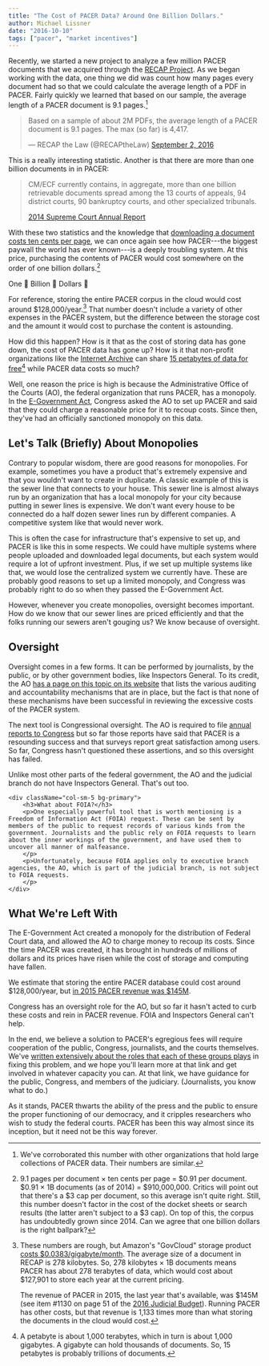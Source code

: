 ```yaml
---
title: "The Cost of PACER Data? Around One Billion Dollars."
author: Michael Lissner
date: "2016-10-10"
tags: ["pacer", "market incentives"]
---
```



Recently, we started a new project to analyze a few million PACER documents that we acquired through the [RECAP Project][recap]. As we began working with the data, one thing we did was count how many pages every document had so that we could calculate the average length of a PDF in PACER. Fairly quickly we learned that based on our sample, the average length of a PACER document is 9.1 pages.[^1]

<blockquote className="twitter-tweet" data-lang="en"><p lang="en" dir="ltr">Based on a sample of about 2M PDFs, the average length of a PACER document is 9.1 pages. The max (so far) is 4,417.</p>&mdash; RECAP the Law (@RECAPtheLaw) <a href="https://twitter.com/RECAPtheLaw/status/771585725875691520">September 2, 2016</a></blockquote>
<script async src="//platform.twitter.com/widgets.js" charset="utf-8"></script>

This is a really interesting statistic. Another is that there are more than one billion documents in in PACER:

<blockquote>
    <p>CM/ECF currently contains, in aggregate, more than one billion retrievable documents spread among the 13 courts of appeals, 94 district courts, 90 bankruptcy courts, and other specialized tribunals.
    </p>
    <footer><a href="https://www.supremecourt.gov/publicinfo/year-end/2014year-endreport.pdf">2014 Supreme Court Annual Report</a></footer>
</blockquote>

With these two statistics and the knowledge that [downloading a document costs ten cents per page][cost], we can once again see how PACER---the biggest paywall the world has ever known---is a deeply troubling system. At this price, purchasing the contents of PACER would cost somewhere on the order of one billion dollars.[^2]
 
One 👏 Billion 👏 Dollars 👏

For reference, storing the entire PACER corpus in the cloud would cost around $128,000/year.[^3] That number doesn't include a variety of other expenses in the PACER system, but the difference between the storage cost and the amount it would cost to purchase the content is astounding.

How did this happen? How is it that as the cost of storing data has gone down, the cost of PACER data has gone up? How is it that non-profit organizations like the [Internet Archive][ia] can share [15 petabytes of data for free][ia-wiki][^4] while PACER data costs so much? 

Well, one reason the price is high is because the Administrative Office of the Courts (AO), the federal organization that runs PACER, has a monopoly. In the [E-Government Act][egov], Congress asked the AO to set up PACER and said that they could charge a reasonable price for it to recoup costs. Since then, they've had an officially sanctioned monopoly on this data.

 
## Let's Talk (Briefly) About Monopolies
 
Contrary to popular wisdom, there are good reasons for monopolies. For example, sometimes you have a product that's extremely expensive and that you wouldn't want to create in duplicate. A classic example of this is the sewer line that connects to your house. This sewer line is almost always run by an organization that has a local monopoly for your city because putting in sewer lines is expensive. We don't want every house to be connected do a half dozen sewer lines run by different companies. A competitive system like that would never work.

This is often the case for infrastructure that's expensive to set up, and PACER is like this in some respects. We could have multiple systems where people uploaded and downloaded legal documents, but each system would require a lot of upfront investment. Plus, if we set up multiple systems like that, we would lose the centralized system we currently have. These are probably good reasons to set up a limited monopoly, and Congress was probably right to do so when they passed the E-Government Act.

However, whenever you create monopolies, oversight becomes important. How do we know that our sewer lines are priced efficiently and that the folks running our sewers aren't gouging us? We know because of oversight.
 

## Oversight

<div className="row">
    <div className="col-sm-7">
        <p>Oversight comes in a few forms. It can be performed by journalists, by the public, or by other government bodies, like Inspectors General. To its credit, the AO <a href="http://www.uscourts.gov/about-federal-courts/judicial-administration/administrative-oversight-and-accountability">has a page on this topic on its website</a> that lists the various auditing and accountability mechanisms that are in place, but the fact is that none of these mechanisms have been successful in reviewing the excessive costs of the PACER system.
        </p>
        <p>The next tool is Congressional oversight. The AO is required to file <a href="http://www.uscourts.gov/statistics-reports/analysis-reports/directors-annual-report">annual reports to Congress</a> but so far those reports have said that PACER is a resounding success and that surveys report great satisfaction among users. So far, Congress hasn't questioned these assertions, and so this oversight has failed.
        </p>
        <p>Unlike most other parts of the federal government, the AO and the judicial branch do not have Inspectors General. That's out too.
        </p>
    </div>
    
    <div className="col-sm-5 bg-primary">
        <h3>What about FOIA?</h3>
        <p>One especially powerful tool that is worth mentioning is a Freedom of Information Act (FOIA) request. These can be sent by members of the public to request records of various kinds from the government. Journalists and the public rely on FOIA requests to learn about the inner workings of the government, and have used them to uncover all manner of malfeasance.
        </p>
        <p>Unfortunately, because FOIA applies only to executive branch agencies, the AO, which is part of the judicial branch, is not subject to FOIA requests.
        </p>
    </div>
</div>

## What We're Left With

The E-Government Act created a monopoly for the distribution of Federal Court data, and allowed the AO to charge money to recoup its costs. Since the time PACER was created, it has brought in hundreds of millions of dollars and its prices have risen while the cost of storage and computing have fallen. 
  
We estimate that storing the entire PACER database could cost around $128,000/year, but [in 2015 PACER revenue was $145M][budget]. 
 
Congress has an oversight role for the AO, but so far it hasn't acted to curb these costs and rein in PACER revenue. FOIA and Inspectors General can't help. 

In the end, we believe a solution to PACER's egregious fees will require cooperation of the public, Congress, journalists, and the courts themselves. We've [written extensively about the roles that each of these groups plays][todo] in fixing this problem, and we hope you'll learn more at that link and get involved in whatever capacity you can. At that link, we have guidance for the public, Congress, and members of the judiciary. (Journalists, you know what to do.) 

As it stands, PACER thwarts the ability of the press and the public to ensure the proper functioning of our democracy, and it cripples researchers who wish to study the federal courts. PACER has been this way almost since its inception, but it need not be this way forever.  


[^1]: We've corroborated this number with other organizations that hold large collections of PACER data. Their numbers are similar.

[^2]: 9.1 pages per document &times; ten cents per page = $0.91 per document. $0.91 &times; 1B documents (as of 2014) = $910,000,000. Critics will point out that there's a $3 cap per document, so this average isn't quite right. Still, this number doesn't factor in the cost of the docket sheets or search results (the latter aren't subject to a $3 cap). On top of this, the corpus has undoubtedly grown since 2014. Can we agree that one billion dollars is the right ballpark?

[^3]: These numbers are rough, but Amazon's "GovCloud" storage product [costs $0.0383/gigabyte/month][s3]. The average size of a document in RECAP is 278 kilobytes. So, 278 kilobytes &times; 1B documents means PACER has about 278 terabytes of data, which would cost about $127,901 to store each year at the current pricing. 

    The revenue of PACER in 2015, the last year that's available, was $145M (see item #1130 on page 51 of the [2016 Judicial Budget][budget]). Running PACER has other costs, but that revenue is 1,133 times more than what storing the documents in the cloud would cost.

<!--
  Backup data:
  
  # Number of bytes of PDF data
  ↪ find . -name "*.pdf" -ls | awk '{total += $7} END {print total}'
  1010353255231
  
  # Number of PDFs
  ↪ find . -name "*.pdf" -ls | wc
  3630604 39936644 381368741
  
  # Average size of an item
  (1010353255231 bytes / 3630604 items) = 278287 bytes/item
  
  # Total size:
  278287 X 1,000,000,000 = 278287925400000 bytes
  # ...in TB and GB...
  Google: 278287925400000 bytes in terabytes = 278 TB, 278000GB
  
  # Cost per month, year
  278287GB X $0.0383 / GB / Month = $10658/month
  $10658/month * 12 months/year = $127,901/year
    
  # Multiplier
  PACER revenue of $145,000,000 / $127,901/year = 1133.6
-->

[^4]: A petabyte is about 1,000 terabytes, which in turn is about 1,000 gigabytes. A gigabyte can hold thousands of documents. So, 15 petabytes is probably trillions of documents.

[cost]: https://www.pacer.gov/psc/faq.html
[recap]: /recap/
[ia-wiki]: https://en.wikipedia.org/wiki/Internet_Archive
[ia]: https://archive.org
[suit]: http://arstechnica.com/tech-policy/2016/04/lawsuit-accuses-pacer-of-milking-the-public-for-cash-in-exchange-for-access/
[budget]: https://www.gpo.gov/fdsys/pkg/BUDGET-2017-APP/pdf/BUDGET-2017-APP-1-4.pdf
[s3]: https://aws.amazon.com/govcloud-us/pricing/s3/
[egov]: https://www.congress.gov/bill/107th-congress/house-bill/02458

[todo]: /2015/03/24/what-should-be-done-about-the-pacer-problem/

